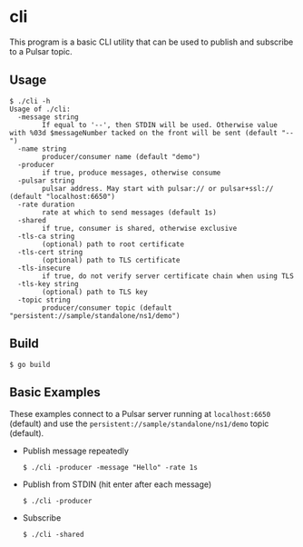 cli
===

This program is a basic CLI utility that can be used to publish and subscribe to a Pulsar topic.

## Usage

```shell
$ ./cli -h
Usage of ./cli:
  -message string
    	If equal to '--', then STDIN will be used. Otherwise value with %03d $messageNumber tacked on the front will be sent (default "--")
  -name string
    	producer/consumer name (default "demo")
  -producer
    	if true, produce messages, otherwise consume
  -pulsar string
    	pulsar address. May start with pulsar:// or pulsar+ssl:// (default "localhost:6650")
  -rate duration
    	rate at which to send messages (default 1s)
  -shared
    	if true, consumer is shared, otherwise exclusive
  -tls-ca string
    	(optional) path to root certificate
  -tls-cert string
    	(optional) path to TLS certificate
  -tls-insecure
    	if true, do not verify server certificate chain when using TLS
  -tls-key string
    	(optional) path to TLS key
  -topic string
    	producer/consumer topic (default "persistent://sample/standalone/ns1/demo")
```

## Build

```shell
$ go build
```

## Basic Examples

These examples connect to a Pulsar server running at `localhost:6650` (default) and use the `persistent://sample/standalone/ns1/demo` topic (default).

* Publish message repeatedly

    ```shell
    $ ./cli -producer -message "Hello" -rate 1s
    ```

* Publish from STDIN (hit enter after each message)

    ```shell
    $ ./cli -producer
    ```

* Subscribe

    ```shell
    $ ./cli -shared
    ```
